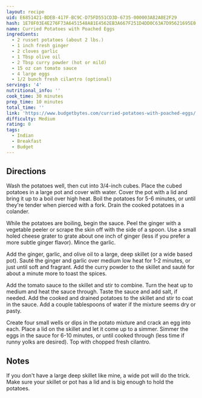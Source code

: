 ```yaml
---
layout: recipe
uid: E6851421-BDEB-417F-BC9C-D75FD551CD3D-6735-000003A82A8E2F29
hash: 1E78F03E4E276F73A6451548A81E4562EB3A667F251D4DD0C63A7D95621695E0
name: Curried Potatoes with Poached Eggs
ingredients:
  - 2 russet potatoes (about 2 lbs.)
  - 1 inch fresh ginger
  - 2 cloves garlic
  - 1 Tbsp olive oil
  - 2 Tbsp curry powder (hot or mild)
  - 15 oz can tomato sauce
  - 4 large eggs
  - 1/2 bunch fresh cilantro (optional)
servings: '4'
nutritional_info: ''
cook_time: 30 minutes
prep_time: 10 minutes
total_time: ''
link: 'https://www.budgetbytes.com/curried-potatoes-with-poached-eggs/'
difficulty: Medium
rating: 0
tags:
  - Indian
  - Breakfast
  - Budget
---
```


## Directions

Wash the potatoes well, then cut into 3/4-inch cubes. Place the cubed potatoes in a large pot and cover with water. Cover the pot with a lid and bring it up to a boil over high heat. Boil the potatoes for 5-6 minutes, or until they're tender when pierced with a fork. Drain the cooked potatoes in a colander.

While the potatoes are boiling, begin the sauce. Peel the ginger with a vegetable peeler or scrape the skin off with the side of a spoon. Use a small holed cheese grater to grate about one inch of ginger (less if you prefer a more subtle ginger flavor). Mince the garlic.

Add the ginger, garlic, and olive oil to a large, deep skillet (or a wide based pot). Sauté the ginger and garlic over medium low heat for 1-2 minutes, or just until soft and fragrant. Add the curry powder to the skillet and sauté for about a minute more to toast the spices.

Add the tomato sauce to the skillet and stir to combine. Turn the heat up to medium and heat the sauce through. Taste the sauce and add salt, if needed. Add the cooked and drained potatoes to the skillet and stir to coat in the sauce. Add a couple tablespoons of water if the mixture seems dry or pasty.

Create four small wells or dips in the potato mixture and crack an egg into each. Place a lid on the skillet and let it come up to a simmer. Simmer the eggs in the sauce for 6-10 minutes, or until cooked through (less time if runny yolks are desired). Top with chopped fresh cilantro.
## Notes

If you don't have a large deep skillet like mine, a wide pot will do the trick. Make sure your skillet or pot has a lid and is big enough to hold the potatoes.

